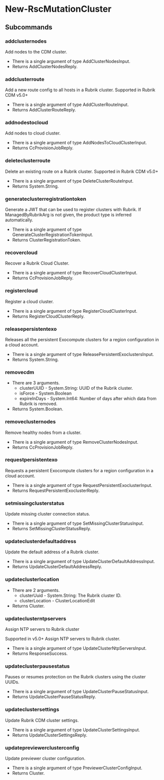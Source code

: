 # New-RscMutationCluster
## Subcommands
### addclusternodes
Add nodes to the CDM cluster.

- There is a single argument of type AddClusterNodesInput.
- Returns AddClusterNodesReply.
### addclusterroute
Add a new route config to all hosts in a Rubrik cluster. Supported in Rubrik CDM v5.0+

- There is a single argument of type AddClusterRouteInput.
- Returns AddClusterRouteReply.
### addnodestocloud
Add nodes to cloud cluster.

- There is a single argument of type AddNodesToCloudClusterInput.
- Returns CcProvisionJobReply.
### deleteclusterroute
Delete an existing route on a Rubrik cluster. Supported in Rubrik CDM v5.0+

- There is a single argument of type DeleteClusterRouteInput.
- Returns System.String.
### generateclusterregistrationtoken
Generate a JWT that can be used to register clusters with Rubrik. If ManagedByRubrikArg is not given, the product type is inferred automatically.

- There is a single argument of type GenerateClusterRegistrationTokenInput.
- Returns ClusterRegistrationToken.
### recovercloud
Recover a Rubrik Cloud Cluster.

- There is a single argument of type RecoverCloudClusterInput.
- Returns CcProvisionJobReply.
### registercloud
Register a cloud cluster.

- There is a single argument of type RegisterCloudClusterInput.
- Returns RegisterCloudClusterReply.
### releasepersistentexo
Releases all the persistent Exocompute clusters for a region configuration in a cloud account.

- There is a single argument of type ReleasePersistentExoclustersInput.
- Returns System.String.
### removecdm
- There are 3 arguments.
    - clusterUUID - System.String: UUID of the Rubrik cluster.
    - isForce - System.Boolean
    - expireInDays - System.Int64: Number of days after which data from Rubrik is removed.
- Returns System.Boolean.
### removeclusternodes
Remove healthy nodes from a cluster.

- There is a single argument of type RemoveClusterNodesInput.
- Returns CcProvisionJobReply.
### requestpersistentexo
Requests a persistent Exocompute clusters for a region configuration in a cloud account.

- There is a single argument of type RequestPersistentExoclusterInput.
- Returns RequestPersistentExoclusterReply.
### setmissingclusterstatus
Update missing cluster connection status.

- There is a single argument of type SetMissingClusterStatusInput.
- Returns SetMissingClusterStatusReply.
### updateclusterdefaultaddress
Update the default address of a Rubrik cluster.

- There is a single argument of type UpdateClusterDefaultAddressInput.
- Returns UpdateClusterDefaultAddressReply.
### updateclusterlocation
- There are 2 arguments.
    - clusterUuid - System.String: The Rubrik cluster ID.
    - clusterLocation - ClusterLocationEdit
- Returns Cluster.
### updateclusterntpservers
Assign NTP servers to Rubrik cluster

Supported in v5.0+
Assign NTP servers to Rubrik cluster.

- There is a single argument of type UpdateClusterNtpServersInput.
- Returns ResponseSuccess.
### updateclusterpausestatus
Pauses or resumes protection on the Rubrik clusters using the cluster UUIDs.

- There is a single argument of type UpdateClusterPauseStatusInput.
- Returns UpdateClusterPauseStatusReply.
### updateclustersettings
Update Rubrik CDM cluster settings.

- There is a single argument of type UpdateClusterSettingsInput.
- Returns UpdateClusterSettingsReply.
### updatepreviewerclusterconfig
Update previewer cluster configuration.

- There is a single argument of type PreviewerClusterConfigInput.
- Returns Cluster.
